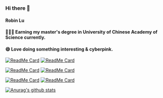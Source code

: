 ### Hi there 👋

#### Robin Lu

#### 🧑🏻‍💻 Earning my master's degree in University of Chinese Academy of Science currently.
#### 😄 Love doing something interesting & cyberpink.


[![ReadMe Card](https://github-readme-stats.vercel.app/api/pin/?username=Lqlsoftware&repo=Gopcap)](https://github.com/Lqlsoftware/Gopcap)
[![ReadMe Card](https://github-readme-stats.vercel.app/api/pin/?username=Lqlsoftware&repo=LeetCode-OJ)](https://github.com/Lqlsoftware/LeetCode-OJ)

[![ReadMe Card](https://github-readme-stats.vercel.app/api/pin/?username=Lqlsoftware&repo=lib-b)](https://github.com/Lqlsoftware/lib-b)
[![ReadMe Card](https://github-readme-stats.vercel.app/api/pin/?username=Lqlsoftware&repo=avutil)](https://github.com/Lqlsoftware/avutil)

[![ReadMe Card](https://github-readme-stats.vercel.app/api/pin/?username=Lqlsoftware&repo=obs-studio)](https://github.com/Lqlsoftware/obs-studio)
[![ReadMe Card](https://github-readme-stats.vercel.app/api/pin/?username=Lqlsoftware&repo=syncplay)](https://github.com/Lqlsoftware/syncplay)

[![Anurag's github stats](https://github-readme-stats.vercel.app/api?username=Lqlsoftware&count_private=true&show_icons=true)](https://github.com/anuraghazra/github-readme-stats)
